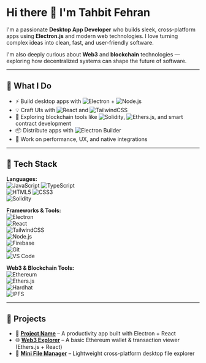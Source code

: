 # Hi there 👋 I'm Tahbit Fehran

I'm a passionate **Desktop App Developer** who builds sleek, cross-platform apps using **Electron.js** and modern web technologies. I love turning complex ideas into clean, fast, and user-friendly software.

I'm also deeply curious about **Web3** and **blockchain** technologies — exploring how decentralized systems can shape the future of software.

---

## 💼 What I Do

- ⚡ Build desktop apps with ![Electron](https://img.shields.io/badge/Electron-47848F?logo=electron&logoColor=white) + ![Node.js](https://img.shields.io/badge/Node.js-339933?logo=node.js&logoColor=white)
- 💡 Craft UIs with ![React](https://img.shields.io/badge/React-20232a?logo=react&logoColor=61dafb) and ![TailwindCSS](https://img.shields.io/badge/TailwindCSS-38B2AC?logo=tailwind-css&logoColor=white)
- 🔐 Exploring blockchain tools like ![Solidity](https://img.shields.io/badge/Solidity-363636?logo=solidity&logoColor=white), ![Ethers.js](https://img.shields.io/badge/Ethers.js-5C6BC0?logo=ethereum&logoColor=white), and smart contract development
- 📦 Distribute apps with ![Electron Builder](https://img.shields.io/badge/Electron%20Builder-0078D7?logo=visual-studio-code&logoColor=white)
- 🧪 Work on performance, UX, and native integrations

---

## 🧰 Tech Stack

**Languages:**  
![JavaScript](https://img.shields.io/badge/JavaScript-F7DF1E?logo=javascript&logoColor=black) 
![TypeScript](https://img.shields.io/badge/TypeScript-3178C6?logo=typescript&logoColor=white)  
![HTML5](https://img.shields.io/badge/HTML5-E34F26?logo=html5&logoColor=white) 
![CSS3](https://img.shields.io/badge/CSS3-1572B6?logo=css3&logoColor=white)  
![Solidity](https://img.shields.io/badge/Solidity-363636?logo=solidity&logoColor=white)

**Frameworks & Tools:**  
![Electron](https://img.shields.io/badge/Electron-47848F?logo=electron&logoColor=white)  
![React](https://img.shields.io/badge/React-20232a?logo=react&logoColor=61dafb)  
![TailwindCSS](https://img.shields.io/badge/TailwindCSS-38B2AC?logo=tailwind-css&logoColor=white)  
![Node.js](https://img.shields.io/badge/Node.js-339933?logo=node.js&logoColor=white)  
![Firebase](https://img.shields.io/badge/Firebase-FFCA28?logo=firebase&logoColor=black)  
![Git](https://img.shields.io/badge/Git-F05032?logo=git&logoColor=white)  
![VS Code](https://img.shields.io/badge/VS%20Code-007ACC?logo=visual-studio-code&logoColor=white)

**Web3 & Blockchain Tools:**  
![Ethereum](https://img.shields.io/badge/Ethereum-3C3C3D?logo=ethereum&logoColor=white)  
![Ethers.js](https://img.shields.io/badge/Ethers.js-5C6BC0?logo=ethereum&logoColor=white)  
![Hardhat](https://img.shields.io/badge/Hardhat-f5de45?logo=ethereum&logoColor=black)  
![IPFS](https://img.shields.io/badge/IPFS-65C2CB?logo=ipfs&logoColor=white)

---

## 🚀 Projects

- 🔧 [**Project Name**](https://github.com/yourusername/project-name) – A productivity app built with Electron + React
- 🌐 [**Web3 Explorer**](https://github.com/yourusername/web3-explorer) – A basic Ethereum wallet & transaction viewer (Ethers.js + React)
- 📁 [**Mini File Manager**](https://github.com/yourusername/mini-file-manager) – Lightweight cross-platform desktop file explorer


